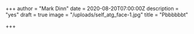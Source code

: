 +++
author = "Mark Dinn"
date = 2020-08-20T07:00:00Z
description = "yes"
draft = true
image = "/uploads/self_atg_face-1.jpg"
title = "Pbbbbbbt"

+++
